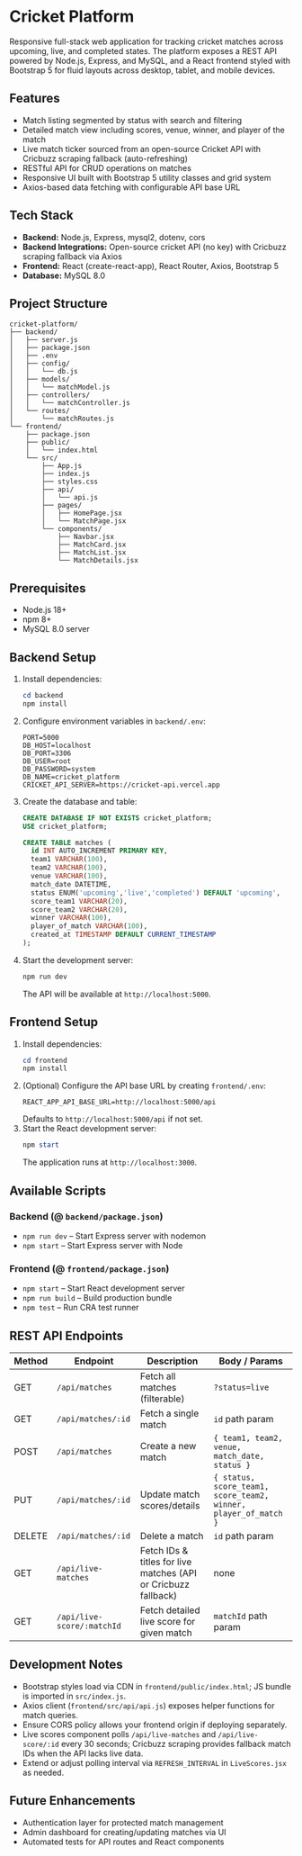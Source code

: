 # Cricket Platform

Responsive full-stack web application for tracking cricket matches across upcoming, live, and completed states. The platform exposes a REST API powered by Node.js, Express, and MySQL, and a React frontend styled with Bootstrap 5 for fluid layouts across desktop, tablet, and mobile devices.

## Features

- Match listing segmented by status with search and filtering
- Detailed match view including scores, venue, winner, and player of the match
- Live match ticker sourced from an open-source Cricket API with Cricbuzz scraping fallback (auto-refreshing)
- RESTful API for CRUD operations on matches
- Responsive UI built with Bootstrap 5 utility classes and grid system
- Axios-based data fetching with configurable API base URL

## Tech Stack

- **Backend:** Node.js, Express, mysql2, dotenv, cors
- **Backend Integrations:** Open-source cricket API (no key) with Cricbuzz scraping fallback via Axios
- **Frontend:** React (create-react-app), React Router, Axios, Bootstrap 5
- **Database:** MySQL 8.0

## Project Structure

```
cricket-platform/
├── backend/
│   ├── server.js
│   ├── package.json
│   ├── .env
│   ├── config/
│   │   └── db.js
│   ├── models/
│   │   └── matchModel.js
│   ├── controllers/
│   │   └── matchController.js
│   └── routes/
│       └── matchRoutes.js
└── frontend/
    ├── package.json
    ├── public/
    │   └── index.html
    └── src/
        ├── App.js
        ├── index.js
        ├── styles.css
        ├── api/
        │   └── api.js
        ├── pages/
        │   ├── HomePage.jsx
        │   └── MatchPage.jsx
        └── components/
            ├── Navbar.jsx
            ├── MatchCard.jsx
            ├── MatchList.jsx
            └── MatchDetails.jsx
```

## Prerequisites

- Node.js 18+
- npm 8+
- MySQL 8.0 server

## Backend Setup

1. Install dependencies:
   ```powershell
   cd backend
   npm install
   ```
2. Configure environment variables in `backend/.env`:
   ```env
   PORT=5000
   DB_HOST=localhost
   DB_PORT=3306
   DB_USER=root
   DB_PASSWORD=system
   DB_NAME=cricket_platform
   CRICKET_API_SERVER=https://cricket-api.vercel.app
   ```
3. Create the database and table:
   ```sql
   CREATE DATABASE IF NOT EXISTS cricket_platform;
   USE cricket_platform;

   CREATE TABLE matches (
     id INT AUTO_INCREMENT PRIMARY KEY,
     team1 VARCHAR(100),
     team2 VARCHAR(100),
     venue VARCHAR(100),
     match_date DATETIME,
     status ENUM('upcoming','live','completed') DEFAULT 'upcoming',
     score_team1 VARCHAR(20),
     score_team2 VARCHAR(20),
     winner VARCHAR(100),
     player_of_match VARCHAR(100),
     created_at TIMESTAMP DEFAULT CURRENT_TIMESTAMP
   );
   ```
4. Start the development server:
   ```powershell
   npm run dev
   ```
   The API will be available at `http://localhost:5000`.

## Frontend Setup

1. Install dependencies:
   ```powershell
   cd frontend
   npm install
   ```
2. (Optional) Configure the API base URL by creating `frontend/.env`:
   ```env
   REACT_APP_API_BASE_URL=http://localhost:5000/api
   ```
   Defaults to `http://localhost:5000/api` if not set.
3. Start the React development server:
   ```powershell
   npm start
   ```
   The application runs at `http://localhost:3000`.

## Available Scripts

### Backend (@ `backend/package.json`)
- `npm run dev` – Start Express server with nodemon
- `npm start` – Start Express server with Node

### Frontend (@ `frontend/package.json`)
- `npm start` – Start React development server
- `npm run build` – Build production bundle
- `npm test` – Run CRA test runner

## REST API Endpoints

| Method | Endpoint           | Description                     | Body / Params |
|--------|--------------------|---------------------------------|---------------|
| GET    | `/api/matches`     | Fetch all matches (filterable)  | `?status=live`
| GET    | `/api/matches/:id` | Fetch a single match            | `id` path param|
| POST   | `/api/matches`     | Create a new match              | `{ team1, team2, venue, match_date, status }`
| PUT    | `/api/matches/:id` | Update match scores/details     | `{ status, score_team1, score_team2, winner, player_of_match }`
| DELETE | `/api/matches/:id` | Delete a match                  | `id` path param|
| GET    | `/api/live-matches` | Fetch IDs & titles for live matches (API or Cricbuzz fallback) | none |
| GET    | `/api/live-score/:matchId` | Fetch detailed live score for given match | `matchId` path param|

## Development Notes

- Bootstrap styles load via CDN in `frontend/public/index.html`; JS bundle is imported in `src/index.js`.
- Axios client (`frontend/src/api/api.js`) exposes helper functions for match queries.
- Ensure CORS policy allows your frontend origin if deploying separately.
- Live scores component polls `/api/live-matches` and `/api/live-score/:id` every 30 seconds; Cricbuzz scraping provides fallback match IDs when the API lacks live data.
- Extend or adjust polling interval via `REFRESH_INTERVAL` in `LiveScores.jsx` as needed.

## Future Enhancements

- Authentication layer for protected match management
- Admin dashboard for creating/updating matches via UI
- Automated tests for API routes and React components

